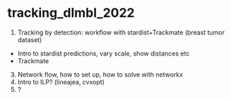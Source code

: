 # tracking_dlmbl_2022

1. Tracking by detection: workflow with stardist+Trackmate (breast tumor dataset)
  - Intro to stardist predictions, vary scale, show distances etc 
  - Trackmate  
3. Network flow, how to set up, how to solve with networkx 
4. Intro to ILP? (lineajea, cvxopt)
5. ?
